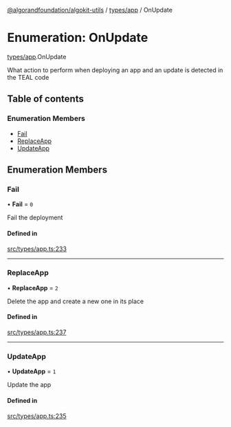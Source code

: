 [@algorandfoundation/algokit-utils](../README.md) / [types/app](../modules/types_app.md) / OnUpdate

# Enumeration: OnUpdate

[types/app](../modules/types_app.md).OnUpdate

What action to perform when deploying an app and an update is detected in the TEAL code

## Table of contents

### Enumeration Members

- [Fail](types_app.OnUpdate.md#fail)
- [ReplaceApp](types_app.OnUpdate.md#replaceapp)
- [UpdateApp](types_app.OnUpdate.md#updateapp)

## Enumeration Members

### Fail

• **Fail** = ``0``

Fail the deployment

#### Defined in

[src/types/app.ts:233](https://github.com/algorandfoundation/algokit-utils-ts/blob/main/src/types/app.ts#L233)

___

### ReplaceApp

• **ReplaceApp** = ``2``

Delete the app and create a new one in its place

#### Defined in

[src/types/app.ts:237](https://github.com/algorandfoundation/algokit-utils-ts/blob/main/src/types/app.ts#L237)

___

### UpdateApp

• **UpdateApp** = ``1``

Update the app

#### Defined in

[src/types/app.ts:235](https://github.com/algorandfoundation/algokit-utils-ts/blob/main/src/types/app.ts#L235)
